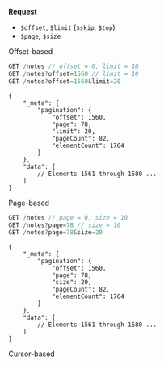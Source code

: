 **Request**

- `$offset`, `$limit` (`$skip`, `$top`)
- `$page`, `$size`

Offset-based

```js
GET /notes // offset = 0, limit = 10
GET /notes?offset=1560 // limit = 10
GET /notes?offset=1560&limit=20
```

```json5
{
	"_meta": {
		"pagination": {
			"offset": 1560,
			"page": 78,
			"limit": 20,
			"pageCount": 82,
			"elementCount": 1764
		}
	},
	"data": [ 
		// Elements 1561 through 1580 ...
	]
}
```

Page-based

```js
GET /notes // page = 0, size = 10
GET /notes?page=78 // size = 10
GET /notes?page=78&size=20
```

```json5
{
	"_meta": {
		"pagination": {
			"offset": 1560,
			"page": 78,
			"size": 20,
			"pageCount": 82,
			"elementCount": 1764
		}
	},
	"data": [ 
		// Elements 1561 through 1580 ...
	]
}
```

Cursor-based
